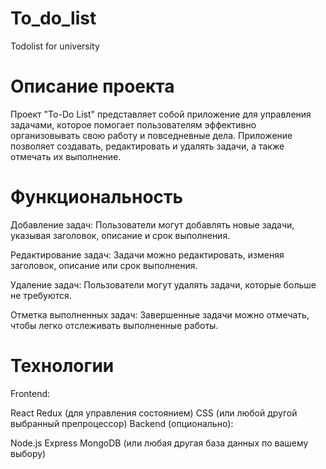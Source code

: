 # To_do_list
Todolist for university 
# Описание проекта
Проект "To-Do List" представляет собой приложение для управления задачами, которое помогает пользователям эффективно организовывать свою работу и повседневные дела. Приложение позволяет создавать, редактировать и удалять задачи, а также отмечать их выполнение.
# Функциональность
Добавление задач:
Пользователи могут добавлять новые задачи, указывая заголовок, описание и срок выполнения.

Редактирование задач:
Задачи можно редактировать, изменяя заголовок, описание или срок выполнения.

Удаление задач:
Пользователи могут удалять задачи, которые больше не требуются.

Отметка выполненных задач:
Завершенные задачи можно отмечать, чтобы легко отслеживать выполненные работы.

# Технологии
Frontend:

React
Redux (для управления состоянием)
CSS (или любой другой выбранный препроцессор)
Backend (опционально):

Node.js
Express
MongoDB (или любая другая база данных по вашему выбору)
